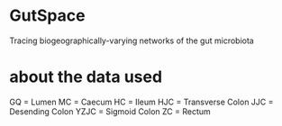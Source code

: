 # GutSpace
Tracing biogeographically-varying networks of the gut microbiota 

# about the data used
GQ = Lumen
MC = Caecum
HC = Ileum
HJC = Transverse Colon
JJC = Desending Colon
YZJC = Sigmoid Colon
ZC = Rectum
